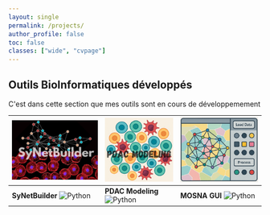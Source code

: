 ```yaml
---
layout: single
permalink: /projects/
author_profile: false
toc: false 
classes: ["wide", "cvpage"]
---
```


## Outils BioInformatiques développés

C'est dans cette section que mes outils sont en cours de développemement 

| [![SyNetBuilder](/assets/images/logo_SyNetBuilder.png)](https://github.com/OwenGriere/SyNetBuilder) | [![PDAC_modeling](/assets/images/logo_PDAC_Modeling.png)](https://github.com/OwenGriere/PDAC_Modeling) | [![MOSNA_GUI](/assets/images/logo_Mosna_GUI.png)](https://github.com/OwenGriere/MOSNA_GUI) |
|-------------------------|--------------------------------|--------------------------------------|
| **SyNetBuilder** ![Python](https://img.shields.io/badge/Python-3776AB?logo=python&logoColor=white) | **PDAC Modeling** ![Python](https://img.shields.io/badge/Python-3776AB?logo=python&logoColor=white) | **MOSNA GUI** ![Python](https://img.shields.io/badge/Python-3776AB?logo=python&logoColor=white)|

<!-- 
| [![AI_Model](/assets/images/logo_AI_model.png)](https://github.com/OwenGriere/Model_Training) |  |  |
|--|--|--|
| **AI Model** ![Python](https://img.shields.io/badge/Python-3776AB?logo=python&logoColor=white)| **** | **** |
-->

